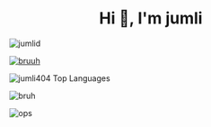 <h1 align="center">Hi 👋, I'm jumli</h1>
<p align="left"> <img src="https://komarev.com/ghpvc/?username=jumlid&label=Profile%20views&color=0e75b6&style=flat" alt="jumlid" /> </p>

<p align="left"> <a href="https://github.com/ryo-ma/github-profile-trophy"><img src="https://github-profile-trophy.vercel.app/?username=jumlid" alt="bruuh" /></a> </p>
<p>
    <img 
        src="https://github-readme-stats.vercel.app/api/top-langs?username=jumlid&show_icons=true&locale=en&layout=compact&theme=dark" 
        alt="jumli404 Top Languages" /> 
</p>
<p><img align="center"; 
        src="https://github-readme-stats.vercel.app/api?username=jumlid&show_icons=true&locale=en&theme=dark"
        alt="bruh" /></p>
<p>
    <img src="https://github-readme-streak-stats.herokuapp.com/?user=jumlid&theme=dark" alt="ops" />
</p>
